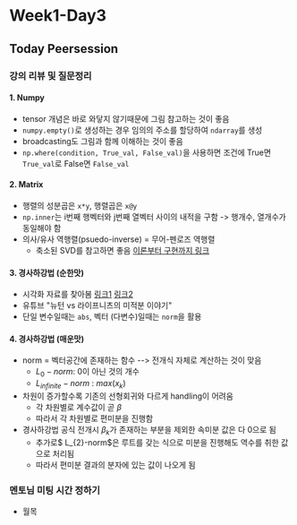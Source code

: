 # Week1-Day3

## Today Peersession

### 강의 리뷰 및 질문정리

#### 1. Numpy

- tensor 개념은 바로 와닿지 않기때문에 그림 참고하는 것이 좋음
- `numpy.empty()`로 생성하는 경우 임의의 주소를 할당하여 `ndarray`를 생성
- broadcasting도 그림과 함께 이해하는 것이 좋음
- `np.where(condition, True_val, False_val)`을 사용하면 조건에 True면 `True_val`로 False면 `False_val` 

#### 2. Matrix

- 행렬의 성분곱은 `x*y`, 행렬곱은 `x@y`
- `np.inner`는 i번째 행벡터와 j번째 열벡터 사이의 내적을 구함 -> 행개수, 열개수가 동일해야 함
- 의사/유사 역행렬(psuedo-inverse) = 무어-펜로즈 역행렬
  - 축소된 SVD를 참고하면 좋음 [이론부터 구현까지 링크](https://westshine-data-analysis.tistory.com/127)

#### 3. 경사하강법 (순한맛)

- 시각화 자료를 찾아봄 [링크1](https://towardsdatascience.com/a-visual-explanation-of-gradient-descent-methods-momentum-adagrad-rmsprop-adam-f898b102325c) [링크2](https://bl.ocks.org/EmilienDupont/aaf429be5705b219aaaf8d691e27ca87)
- 유튜브 "뉴턴 vs 라이프니츠의 미적분 이야기"
- 단일 변수일때는 `abs`, 벡터 (다변수)일때는 `norm`을 활용

#### 4. 경사하강법 (매운맛)

- norm = 벡터공간에 존재하는 함수 --> 전개식 자체로 계산하는 것이 맞음
  - $L_{0}-norm$: 0이 아닌 것의 개수
  - $L_{infinite}-norm$ : $max(x_k)$
- 차원이 증가할수록 기존의 선형회귀와 다르게 handling이 어려움
  - 각 차원별로 계수값이 곧 $\beta$
  - 따라서 각 차원별로 편미분을 진행함
- 경사하강법 공식 전개시 $\beta_{k}$가 존재하는 부분을 제외한 속미분 값은 다 0으로 됨
  - 추가로$ L_{2}-norm$은 루트를 갖는 식으로 미분을 진행해도 역수를 취한 값으로 처리됨
  - 따라서 편미분 결과의 분자에 있는 값이 나오게 됨

### 멘토님 미팅 시간 정하기

- 월목